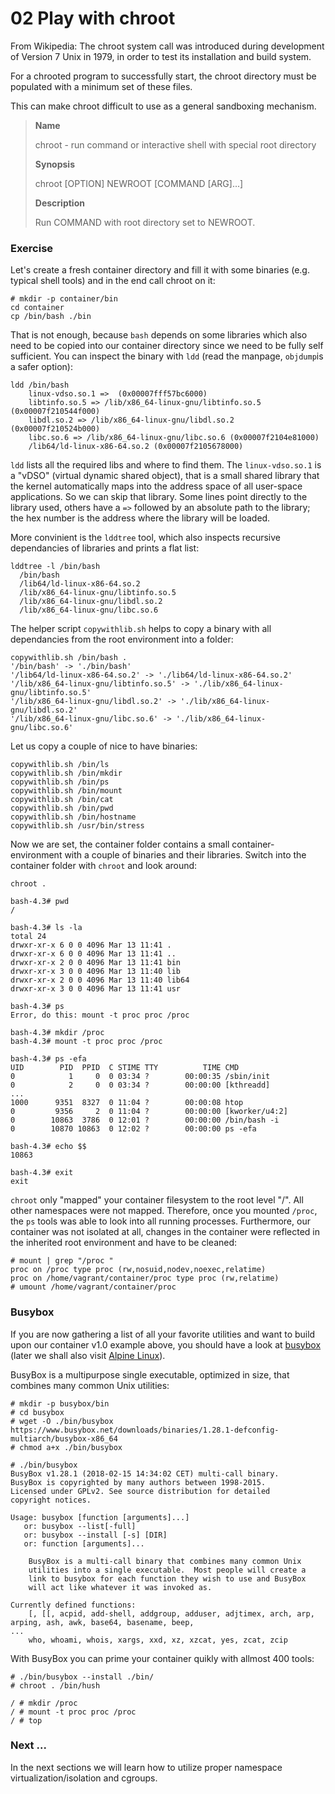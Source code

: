 # 02 Play with chroot

From Wikipedia:
The chroot system call was introduced during development of Version 7 Unix in 1979, in order to test its installation and build system.

For a chrooted program to successfully start, the chroot directory must be populated with a minimum set of these files.

This can make chroot difficult to use as a general sandboxing mechanism.

>**Name**
>
>  chroot - run command or interactive shell with special root directory
>
> **Synopsis**
>
>  chroot [OPTION] NEWROOT [COMMAND [ARG]...]
>
>**Description**
>
> Run COMMAND with root directory set to NEWROOT.

### Exercise

Let's create a fresh container directory and fill it with some binaries (e.g. typical shell tools) and in the end call chroot on it:
```
# mkdir -p container/bin
cd container
cp /bin/bash ./bin
```
That is not enough, because `bash` depends on some libraries which also need to be copied into our container directory since we need to be fully self sufficient. You can inspect the binary with `ldd` (read the manpage, `objdump`is a safer option):
```
ldd /bin/bash
	linux-vdso.so.1 =>  (0x00007fff57bc6000)
	libtinfo.so.5 => /lib/x86_64-linux-gnu/libtinfo.so.5 (0x00007f210544f000)
	libdl.so.2 => /lib/x86_64-linux-gnu/libdl.so.2 (0x00007f210524b000)
	libc.so.6 => /lib/x86_64-linux-gnu/libc.so.6 (0x00007f2104e81000)
	/lib64/ld-linux-x86-64.so.2 (0x00007f2105678000)
```
`ldd` lists all the required libs and where to find them. The `linux-vdso.so.1` is a "vDSO" (virtual dynamic shared object), that is a small shared library that the kernel automatically maps into the address space of all user-space applications. So we can skip that library. Some lines point directly to the library used, others have a `=>` followed by an absolute path to the library; the hex number is the address where the library will be loaded.

More convinient is the `lddtree` tool, which also inspects recursive dependancies of libraries and prints a flat list:
```
lddtree -l /bin/bash
  /bin/bash
  /lib64/ld-linux-x86-64.so.2
  /lib/x86_64-linux-gnu/libtinfo.so.5
  /lib/x86_64-linux-gnu/libdl.so.2
  /lib/x86_64-linux-gnu/libc.so.6
```

The helper script `copywithlib.sh` helps to copy a binary with all dependancies from the root environment into a folder:
```
copywithlib.sh /bin/bash .
'/bin/bash' -> './bin/bash'
'/lib64/ld-linux-x86-64.so.2' -> './lib64/ld-linux-x86-64.so.2'
'/lib/x86_64-linux-gnu/libtinfo.so.5' -> './lib/x86_64-linux-gnu/libtinfo.so.5'
'/lib/x86_64-linux-gnu/libdl.so.2' -> './lib/x86_64-linux-gnu/libdl.so.2'
'/lib/x86_64-linux-gnu/libc.so.6' -> './lib/x86_64-linux-gnu/libc.so.6'
```

Let us copy a couple of nice to have binaries:
```
copywithlib.sh /bin/ls
copywithlib.sh /bin/mkdir
copywithlib.sh /bin/ps
copywithlib.sh /bin/mount
copywithlib.sh /bin/cat
copywithlib.sh /bin/pwd
copywithlib.sh /bin/hostname
copywithlib.sh /usr/bin/stress
```

Now we are set, the container folder contains a small container-environment with a couple of binaries and their libraries. Switch into the container folder with `chroot` and look around:
```
chroot .

bash-4.3# pwd
/

bash-4.3# ls -la
total 24
drwxr-xr-x 6 0 0 4096 Mar 13 11:41 .
drwxr-xr-x 6 0 0 4096 Mar 13 11:41 ..
drwxr-xr-x 2 0 0 4096 Mar 13 11:41 bin
drwxr-xr-x 3 0 0 4096 Mar 13 11:40 lib
drwxr-xr-x 2 0 0 4096 Mar 13 11:40 lib64
drwxr-xr-x 3 0 0 4096 Mar 13 11:41 usr

bash-4.3# ps
Error, do this: mount -t proc proc /proc

bash-4.3# mkdir /proc
bash-4.3# mount -t proc proc /proc

bash-4.3# ps -efa
UID        PID  PPID  C STIME TTY          TIME CMD
0            1     0  0 03:34 ?        00:00:35 /sbin/init
0            2     0  0 03:34 ?        00:00:00 [kthreadd]
...
1000      9351  8327  0 11:04 ?        00:00:08 htop
0         9356     2  0 11:04 ?        00:00:00 [kworker/u4:2]
0        10863  3786  0 12:01 ?        00:00:00 /bin/bash -i
0        10870 10863  0 12:02 ?        00:00:00 ps -efa

bash-4.3# echo $$
10863

bash-4.3# exit
exit
```

`chroot` only "mapped" your container filesystem to the root level "/". All other namespaces were not mapped. Therefore, once you mounted `/proc`, the `ps` tools was able to look into all running processes. Furthermore, our container was not isolated at all, changes in the container were reflected in the inherited root environment and have to be cleaned:
```
# mount | grep "/proc "
proc on /proc type proc (rw,nosuid,nodev,noexec,relatime)
proc on /home/vagrant/container/proc type proc (rw,relatime)
# umount /home/vagrant/container/proc
```

### Busybox
If you are now gathering a list of all your favorite utilities and want to build upon our container v1.0 example above, you should have a look at [busybox](https://www.busybox.net) (later we shall also visit [Alpine Linux](https://alpinelinux.org/)).

BusyBox is a multipurpose single executable, optimized in size, that combines many common Unix utilities:
```
# mkdir -p busybox/bin
# cd busybox
# wget -O ./bin/busybox https://www.busybox.net/downloads/binaries/1.28.1-defconfig-multiarch/busybox-x86_64
# chmod a+x ./bin/busybox

# ./bin/busybox
BusyBox v1.28.1 (2018-02-15 14:34:02 CET) multi-call binary.
BusyBox is copyrighted by many authors between 1998-2015.
Licensed under GPLv2. See source distribution for detailed
copyright notices.

Usage: busybox [function [arguments]...]
   or: busybox --list[-full]
   or: busybox --install [-s] [DIR]
   or: function [arguments]...

	BusyBox is a multi-call binary that combines many common Unix
	utilities into a single executable.  Most people will create a
	link to busybox for each function they wish to use and BusyBox
	will act like whatever it was invoked as.

Currently defined functions:
	[, [[, acpid, add-shell, addgroup, adduser, adjtimex, arch, arp, arping, ash, awk, base64, basename, beep,
...
	who, whoami, whois, xargs, xxd, xz, xzcat, yes, zcat, zcip
```

With BusyBox you can prime your container quikly with allmost 400 tools:
```
# ./bin/busybox --install ./bin/
# chroot . /bin/hush

/ # mkdir /proc
/ # mount -t proc proc /proc
/ # top
```

### Next ...
In the next sections we will learn how to utilize proper namespace virtualization/isolation and cgroups.

